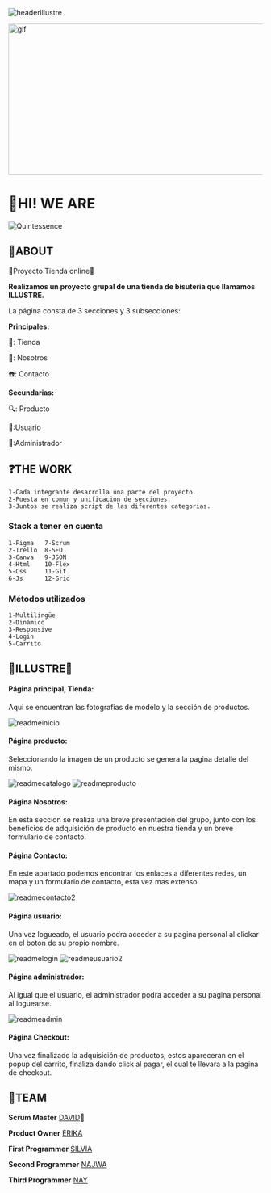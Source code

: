 ![headerillustre](https://github.com/user-attachments/assets/b6d56950-6e20-49d0-87e4-7824d2f8405c)

<img src="https://i.pinimg.com/originals/ae/04/be/ae04bed538cfc114dc560a12cf50adeb.gif" width="900" height="300" alt="gif">

<h1>👋HI! WE ARE</h1>

![Quintessence](https://github.com/user-attachments/assets/6f496b40-a523-4a28-9eee-df2813c5c65b)

<h2>🚀ABOUT</h2>
💫Proyecto Tienda online💫

**Realizamos un proyecto grupal de una tienda de bisuteria que llamamos ILLUSTRE.**

La página consta de 3 secciones y 3 subsecciones:

 **Principales:**
 
💍: Tienda 

👯: Nosotros

☎️: Contacto

**Secundarias:**

🔍: Producto

🫵:Usuario

🥇:Administrador


<h2>❓THE WORK</h2>

    1-Cada integrante desarrolla una parte del proyecto.
    2-Puesta en comun y unificacion de secciones.
    3-Juntos se realiza script de las diferentes categorias.    

<h3>Stack a tener en cuenta</h3>

    1-Figma   7-Scrum
    2-Trello  8-SEO
    3-Canva   9-JSON
    4-Html    10-Flex
    5-Css     11-Git
    6-Js      12-Grid

<h3>Métodos utilizados</h3>

    1-Multilingüe
    2-Dinámico
    3-Responsive
    4-Login
    5-Carrito

<h2>💎ILLUSTRE💎</h2>

#### Página principal, Tienda:
Aqui se encuentran las fotografias de modelo y la sección de productos.

![readmeinicio](https://github.com/user-attachments/assets/e832bf2d-77cb-48aa-8f21-2ae28b82dcd6)



#### Página producto:
Seleccionando la imagen de un producto se genera la pagina detalle del mismo.

![readmecatalogo](https://github.com/user-attachments/assets/06cd5272-f4ac-49a4-9489-ace21d5c2581)
![readmeproducto](https://github.com/user-attachments/assets/40b56806-f3f8-424b-9490-2b6aece05577)



#### Página Nosotros:
En esta seccion se realiza una breve presentación del grupo, junto con los beneficios de adquisición de producto en nuestra tienda y un breve formulario de contacto.




#### Página Contacto:
En este apartado podemos encontrar los enlaces a diferentes redes, un mapa y un formulario de contacto, esta vez mas extenso.

![readmecontacto2](https://github.com/user-attachments/assets/dee151f8-92e6-4146-bcfb-789921f64a50)


#### Página usuario:
Una vez logueado, el usuario podra acceder a su pagina personal al clickar en el boton de su propio nombre.

![readmelogin](https://github.com/user-attachments/assets/697e431c-0546-4a21-af71-63c65a7288c2)
![readmeusuario2](https://github.com/user-attachments/assets/d41524df-aaa9-469e-96bc-2c4dc5454326)



#### Página administrador:
Al igual que el usuario, el administrador podra acceder a su pagina personal al loguearse.

![readmeadmin](https://github.com/user-attachments/assets/028bcc63-1e7f-4423-ac1a-24c1a8e9e661)


#### Página Checkout:
Una vez finalizado la adquisición de productos, estos apareceran en el popup del carrito, finaliza dando click al pagar, el cual te llevara a la pagina de checkout.





<h2>👥TEAM</h2>

**Scrum Master**
[DAVID](https://github.com/Davis-10)🍅

**Product Owner**
[ÉRIKA](https://github.com/Erika-Fullstack)

**First Programmer**
[SILVIA](https://github.com/silvia76-max)

**Second Programmer**
[NAJWA](https://github.com/Najwaelqortobi)

**Third Programmer**
[NAY](https://github.com/naytxi)


